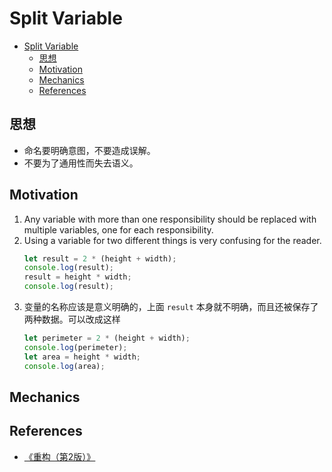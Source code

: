 # Split Variable



<!-- TOC -->

- [Split Variable](#split-variable)
    - [思想](#思想)
    - [Motivation](#motivation)
    - [Mechanics](#mechanics)
    - [References](#references)

<!-- /TOC -->


## 思想
* 命名要明确意图，不要造成误解。
* 不要为了通用性而失去语义。


## Motivation
1. Any variable with more than one responsibility should be replaced with multiple variables, one for each responsibility. 
2. Using a variable for two different things is very confusing for the reader.
    ```js
    let result = 2 * (height + width);
    console.log(result);
    result = height * width;
    console.log(result);
    ```
3. 变量的名称应该是意义明确的，上面 `result` 本身就不明确，而且还被保存了两种数据。可以改成这样
    ```js
    let perimeter = 2 * (height + width);
    console.log(perimeter);
    let area = height * width;
    console.log(area);
    ```


## Mechanics


## References
* [《重构（第2版）》](https://book.douban.com/subject/33400354/)
